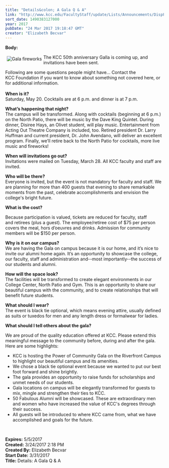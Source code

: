 ```yaml
---
title: "Details&colon; A Gala Q & A"
link: "http://www.kcc.edu/FacultyStaff/update/Lists/Announcements/DispForm.aspx?ID=2402"
sort_date: 1490383127000
year: 2017
pubDate: "24 Mar 2017 19:18:47 GMT"
creator: "Elizabeth Becvar"
---
```


<div><b>Body:</b> <div class="ExternalClassC3D97A9D656B493FAF34D183CAC5970C"><p class="ExternalClassCA2EE322541246F398F34211C6C6E64A">​<img alt="Gala fireworks" src="/FacultyStaff/update/Documents/50thgalaheading-compressed.jpg" style="vertical-align:auto;float:left;margin:5px" />The KCC 50th anniversary Galla is coming up, and invitations have been sent.</p>
<p class="ExternalClassCA2EE322541246F398F34211C6C6E64A">Following are some questions people might have... Contact the KCC Foundation if you want to know about something not covered here, or for additional information. <br /> <br /><strong>When is it?</strong><br />Saturday, May 20. Cocktails are at 6 p.m. and dinner is at 7 p.m.</p>
<p class="ExternalClassCA2EE322541246F398F34211C6C6E64A"><strong>What’s happening that night? </strong><br />The campus will be transformed. Along with cocktails (beginning at 6 p.m.) on the North Patio, there will be music by the Dave King Quintet. During dinner, Disiree Hays, an Olivet student, will play music. Entertainment from Acting Out Theatre Company is included, too. Retired president Dr. Larry Huffman and current president, Dr. John Avendano, will deliver an excellent program. Finally, we’ll retire back to the North Patio for cocktails, more live music and fireworks!</p>
<p class="ExternalClassCA2EE322541246F398F34211C6C6E64A"><strong>When will invitations go out?</strong><br />Invitations were mailed on Tuesday, March 28. All KCC faculty and staff are invited.</p>
<p class="ExternalClassCA2EE322541246F398F34211C6C6E64A"><strong>Who will be there?</strong><br />Everyone is invited, but the event is not mandatory for faculty and staff. We are planning for more than 400 guests that evening to share remarkable moments from the past, celebrate accomplishments and envision the college's bright future.</p>
<p class="ExternalClassCA2EE322541246F398F34211C6C6E64A"><strong>What is the cost?</strong></p>
<p class="ExternalClassCA2EE322541246F398F34211C6C6E64A">Because participation is valued, tickets are reduced for faculty, staff and retirees (plus a guest). The employee/retiree cost of $75 per person covers the meal, hors d’oeuvres and drinks. Admission for community members will be $150 per person. </p>
<p class="ExternalClassCA2EE322541246F398F34211C6C6E64A"><strong>Why is it on our campus?</strong><br />We are having the Gala on campus because it is our home, and it’s nice to invite our alumni home again. It’s an opportunity to showcase the college, our faculty, staff and administration and--most importantly--the success of our students and alumni. </p>
<p class="ExternalClassCA2EE322541246F398F34211C6C6E64A"><strong>How will the space look? </strong><br />The facilities will be transformed to create elegant environments in our College Center, North Patio and Gym. This is an opportunity to share our beautiful campus with the community, and to create relationships that will benefit future students.</p>
<p class="ExternalClassCA2EE322541246F398F34211C6C6E64A"><strong>What should I wear?</strong><br />The event is black tie optional, which means evening attire, usually defined as suits or tuxedos for men and any length dress or formalwear for ladies.</p>
<p class="ExternalClassCA2EE322541246F398F34211C6C6E64A"><strong>What should I tell others about the gala?</strong></p>
<p class="ExternalClassCA2EE322541246F398F34211C6C6E64A">We are proud of the quality education offered at KCC. Please extend this meaningful message to the community before, during and after the gala. Here are some highlights:</p>
<div class="ExternalClassCA2EE322541246F398F34211C6C6E64A"><ul><li>KCC is hosting the Power of Community Gala on the Riverfront Campus to highlight our beautiful campus and its amenities.</li>
<li>We chose a black tie optional event because we wanted to put our best foot forward and shine brightly.</li>
<li>The gala provides an opportunity to raise funds for scholarships and unmet needs of our students.</li>
<li>Gala locations on campus will be elegantly transformed for guests to mix, mingle and strengthen their ties to KCC.</li>
<li>50 Fabulous Alumni will be showcased. These are extraordinary men and women who have increased the value of KCC's degrees through their success.</li>
<li>All guests will be introduced to where KCC came from, what we have accomplished and goals for the future.</li></ul></div>
<p> </p></div></div>
<div><b>Expires:</b> 5/5/2017</div>
<div><b>Created:</b> 3/24/2017 2:18 PM</div>
<div><b>Created By:</b> Elizabeth Becvar</div>
<div><b>Start Date:</b> 3/31/2017</div>
<div><b>Title:</b> Details: A Gala Q &amp; A</div>

